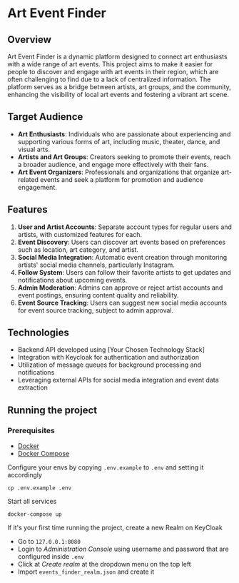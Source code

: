 # Art Event Finder

## Overview

Art Event Finder is a dynamic platform designed to connect art enthusiasts with a wide range of art events. This project aims to make it easier for people to discover and engage with art events in their region, which are often challenging to find due to a lack of centralized information. The platform serves as a bridge between artists, art groups, and the community, enhancing the visibility of local art events and fostering a vibrant art scene.

## Target Audience

- **Art Enthusiasts**: Individuals who are passionate about experiencing and supporting various forms of art, including music, theater, dance, and visual arts.
- **Artists and Art Groups**: Creators seeking to promote their events, reach a broader audience, and engage more effectively with their fans.
- **Art Event Organizers**: Professionals and organizations that organize art-related events and seek a platform for promotion and audience engagement.

## Features

1. **User and Artist Accounts**: Separate account types for regular users and artists, with customized features for each.
2. **Event Discovery**: Users can discover art events based on preferences such as location, art category, and artist.
3. **Social Media Integration**: Automatic event creation through monitoring artists' social media channels, particularly Instagram.
4. **Follow System**: Users can follow their favorite artists to get updates and notifications about upcoming events.
5. **Admin Moderation**: Admins can approve or reject artist accounts and event postings, ensuring content quality and reliability.
6. **Event Source Tracking**: Users can suggest new social media accounts for event source tracking, subject to admin approval.

## Technologies

- Backend API developed using [Your Chosen Technology Stack]
- Integration with Keycloak for authentication and authorization
- Utilization of message queues for background processing and notifications
- Leveraging external APIs for social media integration and event data extraction

## Running the project

### Prerequisites
- [Docker](https://docs.docker.com/desktop/?_gl=1*ah4slm*_ga*MTYzNTIzOTQ5Mi4xNzAzMjkyOTU3*_ga_XJWPQMJYHQ*MTcwMzM2OTc2My4zLjEuMTcwMzM2OTc2OC41NS4wLjA.)
- [Docker Compose](https://docs.docker.com/compose/install/)

Configure your envs by copying `.env.example` to `.env` and setting it accordingly
```
cp .env.example .env
```

Start all services
```
docker-compose up
```

If it's your first time running the project, create a new Realm on KeyCloak
- Go to `127.0.0.1:8080`
- Login to _Administration Console_ using username and password that are configured inside `.env`
- Click at _Create realm_ at the dropdown menu on the top left
- Import `events_finder_realm.json` and create it
